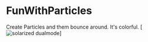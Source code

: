 FunWithParticles
================

Create Particles and them bounce around. It's colorful.
[![solarized dualmode](https://github.com/TheBananaWhale/Plant_TBS/blob/master/PlantGame/PlantGame/Bitmaps/Tree3.png)]
